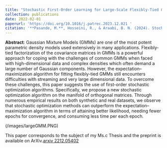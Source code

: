 ```yaml
---
title: "Stochastic First-Order Learning for Large-Scale Flexibly-Tied Gaussian Mixture Model"
collection: publications
date: 2022-02-01
paperurl: 'https://doi.org/10.1016/j.patrec.2023.12.021 '
citation: '**Pasande, M.**, Hosseini, R., & Araabi, B. N. (2024). Stochastic first-order learning for large-scale flexibly tied Gaussian mixture models. Pattern Recognition Letters, 178, 138-144.'
---
```

<!-- This paper is corresponding to the subject of my Ms.c Thesis and it's Under Preparation.
![Editing a markdown file for a talk](/images/glow_mine.gif) -->

**Abstract**: Gaussian Mixture Models (GMMs) are one of the most potent parametric density models used extensively in many applications. Flexibly-tied factorization of the covariance matrices in GMMs is a powerful approach for coping with the challenges of common GMMs when faced with high-dimensional data and complex densities which often demand a large number of Gaussian components. However, the expectation–maximization algorithm for fitting flexibly-tied GMMs still encounters difficulties with streaming and very large dimensional data. To overcome these challenges, this paper suggests the use of first-order stochastic optimization algorithms. Specifically, we propose a new stochastic optimization algorithm on the manifold of orthogonal matrices. Through numerous empirical results on both synthetic and real datasets, we observe that stochastic optimization methods can outperform the expectation–maximization algorithm in terms of attaining better likelihood, needing fewer epochs for convergence, and consuming less time per each epoch.

(/images/largeGMM.PNG)

This paper corresponds to the subject of my Ms.c Thesis and the preprint is available on ArXiv.[arxiv 2212.05402](http://arxiv.org/abs/2212.05402)


